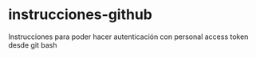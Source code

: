 # instrucciones-github
Instrucciones para poder hacer autenticación con personal access token desde git bash 
